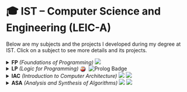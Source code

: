 # 🎓 IST – Computer Science and Engineering (LEIC-A)

Below are my subjects and the projects I developed during my degree at IST. Click on a subject to see more details and its projects.

<details>
	<summary>
		<b>FP</b> <i>(Foundations of Programming)</i>
		<img src="https://img.shields.io/badge/Python-3776AB?style=plastic&logo=python&logoColor=white" height="20" />
  </summary>

  <a href="https://github.com/maddie0120/mountains-and-valleys">
    <img align="center" src="https://github-readme-stats.vercel.app/api/pin/?username=maddie0120&repo=mountains-and-valleys&theme=radical&hide_border=true&cache_seconds=1800" />
  </a>

  <a href="https://github.com/maddie0120/go-game" >
    <img align="center" src="https://github-readme-stats.vercel.app/api/pin/?username=maddie0120&repo=go-game&theme=radical&hide_border=true&cache_seconds=1800" />
  </a>
</details>

<details>
  <summary>
    <b>LP</b> <i>(Logic for Programming)</i>
    <img src="./images/swi-prolog-logo.png" height="16" alt="SWI-Prolog Logo" style="vertical-align: middle; margin-right: 4px;" />
    <img src="https://img.shields.io/badge/Prolog-E61B23?style=plastic&logoColor=white" height="20" alt="Prolog Badge" />
  </summary>

  <a href="https://github.com/maddie0120/tents-and-trees">
    <img align="center" src="https://github-readme-stats.vercel.app/api/pin/?username=maddie0120&repo=tents-and-trees&theme=radical&hide_border=true" />
  </a>
</details>

<details>
  <summary>
    <b>IAC</b> <i>(Introduction to Computer Architecture)</i>
    <img src="https://img.shields.io/badge/Assembly-6E4C13?style=plastic&logoColor=white" height="20" />
    <img src="https://img.shields.io/badge/RISC--V-283272?style=plastic&logo=riscv&logoColor=white" height="20" />
  </summary>

  <a href="https://github.com/maddie0120/kmeans-algorithm-riscv">
    <img align="center" src="https://github-readme-stats.vercel.app/api/pin/?username=maddie0120&repo=kmeans-algorithm-riscv&theme=radical&hide_border=true" />
  </a>
</details>

<details>
  <summary>
    <b>ASA</b> <i>(Analysis and Synthesis of Algorithms)</i>
    <img src="https://img.shields.io/badge/C++-00599C?style=plastic&logo=c%2B%2B&logoColor=white" height="20" />
    <img src="https://img.shields.io/badge/Python-3776AB?style=plastic&logo=python&logoColor=white" height="20" />
  </summary>
</details>